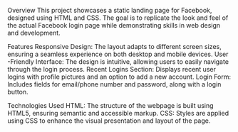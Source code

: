 Overview
This project showcases a static landing page for Facebook, designed using HTML and CSS. The goal is to replicate the look and feel of the actual Facebook login page while demonstrating skills in web design and development.

Features
Responsive Design: The layout adapts to different screen sizes, ensuring a seamless experience on both desktop and mobile devices.
User -Friendly Interface: The design is intuitive, allowing users to easily navigate through the login process.
Recent Logins Section: Displays recent user logins with profile pictures and an option to add a new account.
Login Form: Includes fields for email/phone number and password, along with a login button.

Technologies Used
HTML: The structure of the webpage is built using HTML5, ensuring semantic and accessible markup.
CSS: Styles are applied using CSS to enhance the visual presentation and layout of the page.
